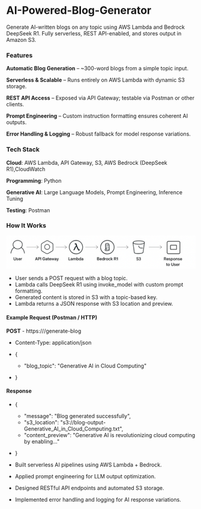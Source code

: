# AI-Powered-Blog-Generator

Generate AI-written blogs on any topic using AWS Lambda and Bedrock DeepSeek R1. Fully serverless, REST API-enabled, and stores output in Amazon S3.

### Features

**Automatic Blog Generation** – ~300-word blogs from a simple topic input.

**Serverless & Scalable** – Runs entirely on AWS Lambda with dynamic S3 storage.

**REST API Access** – Exposed via API Gateway; testable via Postman or other clients.

**Prompt Engineering** – Custom instruction formatting ensures coherent AI outputs.

**Error Handling & Logging** – Robust fallback for model response variations.

### Tech Stack

**Cloud**: AWS Lambda, API Gateway, S3, AWS Bedrock (DeepSeek R1),CloudWatch

**Programming**: Python

**Generative AI**: Large Language Models, Prompt Engineering, Inference Tuning

**Testing**: Postman

### How It Works

![Alt text](./images/img1.png)


* User sends a POST request with a blog topic.
* Lambda calls DeepSeek R1 using invoke_model with custom prompt formatting.
* Generated content is stored in S3 with a topic-based key.
* Lambda returns a JSON response with S3 location and preview.

#### Example Request (Postman / HTTP)
**POST** - https://<api-gateway-endpoint>/generate-blog

* Content-Type: application/json

* {
  * "blog_topic": "Generative AI in Cloud Computing"
* }

#### Response
* {
  * "message": "Blog generated successfully",
  * "s3_location": "s3://blog-output-Generative_AI_in_Cloud_Computing.txt",
  * "content_preview": "Generative AI is revolutionizing cloud computing by enabling..."
* }

* Built serverless AI pipelines using AWS Lambda + Bedrock.

* Applied prompt engineering for LLM output optimization.

* Designed RESTful API endpoints and automated S3 storage.

* Implemented error handling and logging for AI response variations.
